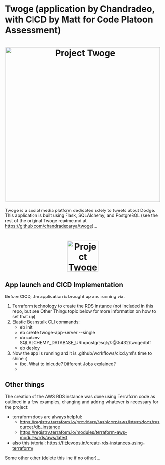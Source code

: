 # **Twoge (application by Chandradeo, with CICD by Matt for Code Platoon Assessment)**

<h1 align="center">
	<img
		width="500"
		alt="Project Twoge"
		src="./static/img/twoge-cover.png">
</h1>

Twoge is a social media platform dedicated solely to tweets about Dodge. This application is built using Flask, SQLAlchemy, and PostgreSQL (see the rest of the original Twoge readme.md at https://github.com/chandradeoarya/twoge)...

<h1 align="center">
	<img
		width="100"
		alt="Project Twoge"
		src="./static/img/twoge.png">
</h1>

## App launch and CICD Implementation
Before CICD, the application is brought up and running via:
1. Terraform technology to create the RDS instance (not included in this repo, but see Other Things topic below for more information on how to set that up) 
2. Elastic Beanstalk CLI commands:
 	- eb init
 	- eb create twoge-app-server --single
 	- eb setenv SQLALCHEMY_DATABASE_URI=postgresql://<user>:<password>@<path-to-db-host>:5432/twogedbtf
 	- eb deploy
3. Now the app is running and it is .github/workflows/cicd.yml's time to shine :)
	- tbc. What to inlcude? Different Jobs explained?
 	- 

## Other things
The creation of the AWS RDS instance was done using Terraform code as outlined in a few examples, changing and adding whatever is necessary for the project:
- terraform docs are always helpful: 
	- https://registry.terraform.io/providers/hashicorp/aws/latest/docs/resources/db_instance
	- https://registry.terraform.io/modules/terraform-aws-modules/rds/aws/latest
- also this tutorial: https://fitdevops.in/create-rds-instances-using-terraform/

Some other other (delete this line if no other)...
